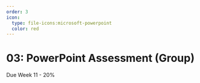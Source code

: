 ```yaml
---
order: 3
icon:
  type: file-icons:microsoft-powerpoint
  color: red
---
```

# 03: PowerPoint Assessment (Group)

Due Week 11 - 20%